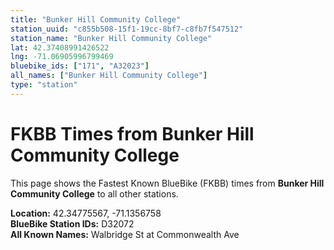 ```yaml
---
title: "Bunker Hill Community College"
station_uuid: "c855b508-15f1-19cc-8bf7-c8fb7f547512"
station_name: "Bunker Hill Community College"
lat: 42.37408991426522
lng: -71.06905996799469
bluebike_ids: ["171", "A32023"]
all_names: ["Bunker Hill Community College"]
type: "station"
---
```


# FKBB Times from Bunker Hill Community College

This page shows the Fastest Known BlueBike (FKBB) times from **Bunker Hill Community College** to all other stations.

**Location:** 42.34775567, -71.1356758  
**BlueBike Station IDs:** D32072  
**All Known Names:** Walbridge St at Commonwealth Ave

